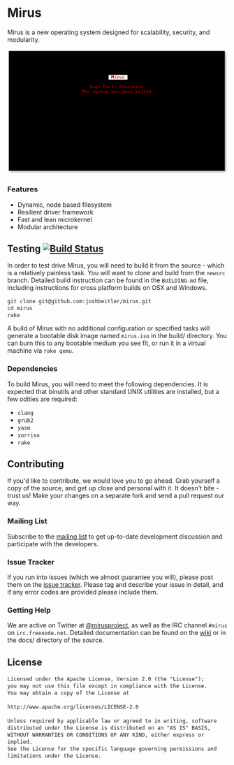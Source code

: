 # Mirus
Mirus is a new operating system designed for scalability, security, and modularity.

[![kernel panic](docs/resc/images/frown.png)](docs/resc/images/frown.png)

### Features
* Dynamic, node based filesystem
* Resilient driver framework
* Fast and lean microkernel
* Modular architecture

## Testing [![Build Status](https://travis-ci.org/joshbeitler/mirus.png?branch=newsrc)](https://travis-ci.org/joshbeitler/mirus)
In order to test drive Mirus, you will need to build it from the source - which is a relatively painless task. You will want to clone and build from the `newsrc` branch.  Detailed build instruction can be
found in the `BUILDING.md` file, including instructions for cross platform builds on OSX and Windows.
```
git clone git@github.com:joshbeitler/mirus.git
cd mirus
rake
```
A build of Mirus with no additional configuration or specified tasks will generate a bootable disk image named `mirus.iso` in the build/ directory. You can burn this to any bootable medium you see fit, or run it in a virtual machine via `rake qemu`.

### Dependencies
To build Mirus, you will need to meet the following dependencies. It is expected that binutils and other standard UNIX utilities are installed, but a few odities are required:

* `clang`
* `grub2`
* `yasm`
* `xorriso`
* `rake`

## Contributing
If you'd like to contribute, we would love you to go ahead. Grab yourself a copy of the source, and get up close and personal with it. It doesn't bite - trust us! Make your changes on a separate fork and send a pull request our way.

### Mailing List
Subscribe to the [mailing list](https://groups.google.com/forum/#!forum/mirus-dev) to get up-to-date development discussion and participate with the developers.

### Issue Tracker
If you run into issues (which we almost guarantee you will), please post them on the [issue tracker](https://github.com/joshbeitler/mirus/issues). Please tag and describe your issue in detail, and if any error codes are provided please include them.

### Getting Help
We are active on Twitter at [@mirusproject](http://twitter.com/mirusproject), as well as the IRC channel `#mirus` on `irc.freenode.net`. Detailed documentation can be found on the [wiki](https://github.com/joshbeitler/mirus/wiki) or in the docs/ directory of the source.

## License
```
Licensed under the Apache License, Version 2.0 (the "License");
you may not use this file except in compliance with the License.
You may obtain a copy of the License at

http://www.apache.org/licenses/LICENSE-2.0

Unless required by applicable law or agreed to in writing, software
distributed under the License is distributed on an "AS IS" BASIS,
WITHOUT WARRANTIES OR CONDITIONS OF ANY KIND, either express or implied.
See the License for the specific language governing permissions and
limitations under the License.
```

